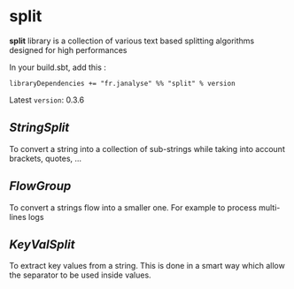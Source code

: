 # split 

**split** library is a collection of various text based splitting algorithms designed for high performances

In your build.sbt, add this :

`libraryDependencies += "fr.janalyse" %% "split" % version`

Latest `version`: 0.3.6

## *StringSplit* 
   To convert a string into a collection of sub-strings
   while taking into account brackets, quotes, ...
   
## *FlowGroup*
   To convert a strings flow into a smaller one.
   For example to process multi-lines logs
   
## *KeyValSplit*
   To extract key values from a string. This is done
   in a smart way which allow the separator to be used
   inside values.

